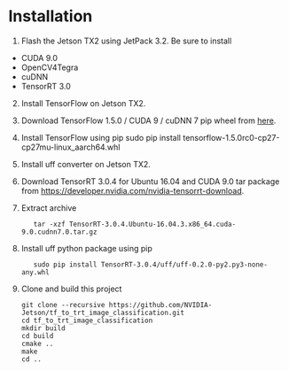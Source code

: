 Installation
===

1. Flash the Jetson TX2 using JetPack 3.2.  Be sure to install
  * CUDA 9.0
  * OpenCV4Tegra
  * cuDNN
  * TensorRT 3.0

2. Install TensorFlow on Jetson TX2.
  1. Download TensorFlow 1.5.0 / CUDA 9 / cuDNN 7 pip wheel from [here](https://drive.google.com/open?id=1BNOaSdfd6YyitTa4DLD7j4L45-Duo2LR).
  2. Install TensorFlow using pip
            sudo pip install tensorflow-1.5.0rc0-cp27-cp27mu-linux_aarch64.whl

3. Install uff converter on Jetson TX2.
  1. Download TensorRT 3.0.4 for Ubuntu 16.04 and CUDA 9.0 tar package from https://developer.nvidia.com/nvidia-tensorrt-download.
  2. Extract archive 

            tar -xzf TensorRT-3.0.4.Ubuntu-16.04.3.x86_64.cuda-9.0.cudnn7.0.tar.gz

  3. Install uff python package using pip 

            sudo pip install TensorRT-3.0.4/uff/uff-0.2.0-py2.py3-none-any.whl

4. Clone and build this project

    ```
    git clone --recursive https://github.com/NVIDIA-Jetson/tf_to_trt_image_classification.git
    cd tf_to_trt_image_classification
    mkdir build
    cd build
    cmake ..
    make 
    cd ..
    ```
